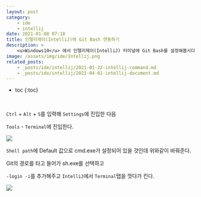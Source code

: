 ```yaml
---
layout: post
category:
    - ide
    - intellij
date: 2021-01-08 07:18
title: 인텔리제이(IntelliJ)에 Git Bash 연동하기
description: >
    <u>Windows10</u> 에서 인텔리제이(IntelliJ) 터미널에 Git Bash를 설정해봅시다 
image: /assets/img/ide/Intellij.png
related_posts:
    - _posts/ide/intellij/2021-01-22-intellij-command.md
    - _posts/ide/intellij/2021-04-01-intellij-document.md
---
```


* toc
{:toc}

&nbsp;  

`Ctrl` + `Alt` + `S`를 입력해 `Settings`에 진입한 다음

`Tools` - `Terminal`에 진입한다.

![](https://img1.daumcdn.net/thumb/R1280x0/?scode=mtistory2&fname=https%3A%2F%2Fblog.kakaocdn.net%2Fdn%2FvFH3W%2FbtqSQ5908JW%2FHsQKw5Ym3xvYOx6rANdRpK%2Fimg.png)

`Shell path`에 Default 값으로 cmd.exe가 설정되어 있을 것인데 위와같이 바꿔준다.

Git의 경로를 타고 들어가 sh.exe를 선택하고

`-login -i`를 추가해주고 `IntelliJ`에서 `Terminal`탭을 껏다가 킨다.

![](https://img1.daumcdn.net/thumb/R1280x0/?scode=mtistory2&fname=https%3A%2F%2Fblog.kakaocdn.net%2Fdn%2FbewxV6%2FbtqSXiN1iWX%2FB8mUoTAFw3RKhI4RUyAnU1%2Fimg.png)
